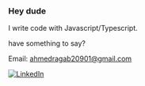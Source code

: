 ### Hey dude
I write code with Javascript/Typescript.

have something to say?

Email: ahmedragab20901@gmail.com

[![LinkedIn](https://img.shields.io/badge/-LinkedIn-blue?style=flat-square&logo=Linkedin&logoColor=white&link=https://www.linkedin.com/in/ahmed-ragab-bb75541b3)](https://www.linkedin.com/in/ahmed-ragab-bb75541b3)

